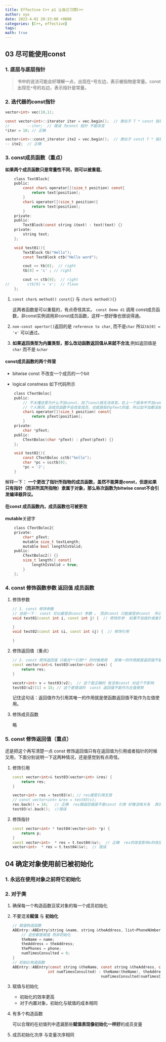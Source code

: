 ```yaml
---
title: Effective C++ p1 让自己习惯C++
author: xyx
date: 2022-4-02 20:33:00 +0800
categories: [C++, effective]
tags: 
math: true
---
```


## 03 尽可能使用const

### 1. 底层与底层指针

> 书中的说法可能会好理解一点，出现在`*`号左边，表示被指物是常量。const 出现在`*`号的右边，表示指针是常量。

### 2. 迭代器的const指针

```c
vector<int> vec(10,1);

const vector<int>::iterator iter = vec.begin();  // 类似于 T * const 指针
//        --iter;  // 错误 为const 指针 不能改变
*iter = 10; // 正确

vector<int>::const_iterator ite2 = vec.begin();  // 类似于 const T * 指针
-- ite2;  // 正确
```

### 3. const成员函数（重点）

**如果两个成员函数只是常量性不同，则可以被重载**。

```c
    class TextBlock{
    public:
        const char& operator[](size_t position) const{
            return text[position];
        }
        char& operator[](size_t position){
            return text[position];
        }
    private:
    public:
        TextBlock(const string &text) : text(text) {}
    private:
        string text;
    };

    void test01(){
        TextBlock tb("Hello");
        const TextBlock ctb("Hello word");

        cout << tb[0];  // right
        tb[0] = 'c' ; // right

        cout << ctb[0];  // right
//        ctb[0] = 'x';  // flase
    };
```

1. `const char& method() const{}` 与 `char& method(){}`

    这两者函数是可以重载的，有点奇怪其实。 `const Demo d1` 调用 const成员函数，非const实例调用非const成员函数，这样一想好像也很说得通。

2. `non-const opertor[]`返回的是 `reference to char`, 而不是`char`
    所以`tb[0] = 'x'` 可以通过。

3. **如果返回类型为内置类型，那么改动函数返回值从来就不合法**,例如返回值是 `char` 而不是 `&char`

#### const成员函数的两个阵营

- bitwise const
    不改变一个成员的一个bit

- logical constness
    如下代码所示

```c
    class CTextBoloc{
    public:
        // 不太懂这里为什么不加const，加了const就无法改变。在上一个版本中不加const 编译器会直接报错。
        // 个人猜测，该成员函数不会改变成员，也就是指针pText的值，所以加不加都没报错。
        char& operator[](size_t position) const{
            return pText[position];
        }
    private:
        char *pText;
    public:
        CTextBoloc(char *pText) : pText(pText) {}
    };

    void test02(){
        const CTextBoloc cctb("hello");
        char *pc = &cctb[0];
        *pc = 'J';
    }
```

解释一下：
    **一个更改了指针所指物的成员函数，虽然不能算是const，但是如果只有指针（而非所其所指物）隶属于对象，那么称次函数为bitwise const不会引发编译器异议。**

#### 在const 成员函数内，成员函数也可被更改

**mutable**关键字

```c
    class CTextBoloc2{
    private:
        char* pText;
        mutable size_t textLength;
        mutable bool lengthIsValid;
    public:
        CTextBoloc2() {}
        size_t length() const{
            lengthIsValid = true;
        }
    };
```

### 4. const 修饰函数参数 返回值 成员函数

1. 修饰参数

    ```cpp
    // 1. const 修饰参数
    // 总结一下： const 可以接受非const 参数 。 而非const 只能接受非const  所以要多用const
    void test01(const int i, const int j) {  // 修饰形参  如果不加指针或者引用 没必要加const 因为本来就不在一个空间内

    }
    void test02(const int &i, const int &j) {  // 修饰引用

    }
    ```

2. 修饰返回值（重点）

    ```cpp
    // 2. const 修饰返回值 只能在**引用** 的时候使用   其唯一的作用就是返回值不能作为左值使用
    const vector<int>& test03(vector<int> &res) {
        return res;
    }

    vecotr<int> v = test03(v2);  // 这个是正确的 有没有const 对这个不影响
    test03(v2)[1] = 15; // 这个是错误的  const 返回值不能作为左值使用
    ```

    记住这句话：返回值作为引用其唯一的作用就是使函数返回值不能作为左值使用。

3. 修饰成员函数

    略

### 5. const 修饰返回值（重点）

还是把这个再写清楚一点 const 修饰返回值只有在返回值为引用或者指针的时候又用，下面分别说明一下这两种情况，还是感觉到有点奇怪。

1. 修饰引用

    ```cpp
    const vector<int>& test03(vector<int> &res) {
        return res;
    }

    vector<int> res = test03(v); // res接受引用无效
    // const vector<int> &res = test03(v);
    res.back() = 14;   // 正确  res跟返回值是不是const 引用 好像没啥关系  其改变不影响v的改变
    test03(v).back();  //错误 
    ```

2. 修饰指针

    ```cpp
    const vector<int> * test04(vector<int> *p) {
        return p;
    }
    const vector<int>  * res = t.test04(&v);  // 正确  res的改变影响v的改变
    vector<int>  * res = t.test04(&v);  // 错误
    ```


## 04 确定对象使用前已被初始化

### 1. 永远在使用对象之前将它初始化

### 2. 对于类

1. 确保每一个构造函数豆浆对象的每一个成员初始化

2. 不要混淆**赋值** 与 **初始化**


    ```c
    // 赋值构造函数
    ABEntry::ABEntry(string &name, string &theAddress, list<PhoneNUmber> &phone) {
        // 这些都是赋值 而非初始化
        theName = name;
        theAddress = theAddress;
        thePhones = phone;
        numTimesConsulted = 0;
    }
    // 初始化构造函数
    ABEntry::ABEntry(const string &theName, const string &theAddress, const list<PhoneNUmber> &thePhones,
                    int numTimesConsulted) : theName(theName), theAddress(theAddress), thePhones(thePhones),
                                            numTimesConsulted(numTimesConsulted) {}
    ```

3. 赋值与初始化

    - 初始化的效率更高
    - 对于内置对象，初始化与赋值的成本相同

4. 有多个构造函数

    可以合理的在初值列中遗漏那些**赋值表现像初始化一样好**的成员变量

5. 成员初始化次序
    与变量次序相同


